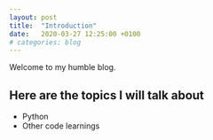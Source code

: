 ```yaml
---
layout: post
title:  "Introduction"
date:   2020-03-27 12:25:00 +0100
# categories: blog
---
```

Welcome to my humble blog.

## Here are the topics I will talk about
* Python  
* Other code learnings